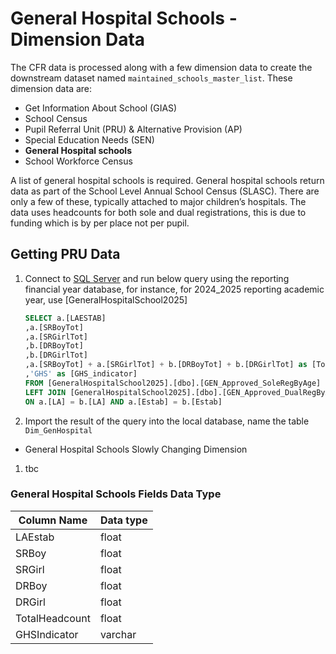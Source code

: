 # General Hospital Schools - Dimension Data

The CFR data is processed along with a few dimension data to create the downstream dataset named `maintained_schools_master_list`. These dimension data are:

- Get Information About School (GIAS)
- School Census
- Pupil Referral Unit (PRU) & Alternative Provision (AP)
- Special Education Needs (SEN)
- **General Hospital schools**
- School Workforce Census

A list of general hospital schools is required. General hospital schools return data as part of the School Level Annual School Census (SLASC). There are only a few of these, typically attached to major children’s hospitals.  The data uses headcounts for both sole and dual registrations, this is due to funding which is by per place not per pupil.  

## Getting PRU Data

1. Connect to [SQL Server](https://educationgovuk.sharepoint.com/:w:/r/sites/DfEFinancialBenchmarking/_layouts/15/Doc.aspx?sourcedoc=%7BA47507F6-2C23-487A-98EC-0B6C75A7471A%7D&file=CFR%20source%20data%20access%20request.docx&action=default&mobileredirect=true) and run below query using the reporting financial year database, for instance, for 2024_2025 reporting academic year, use [GeneralHospitalSchool2025]

    ```sql
    SELECT a.[LAESTAB]
    ,a.[SRBoyTot]
    ,a.[SRGirlTot]
    ,b.[DRBoyTot]
    ,b.[DRGirlTot]
    ,a.[SRBoyTot] + a.[SRGirlTot] + b.[DRBoyTot] + b.[DRGirlTot] as [TotalHeadcount]
    ,'GHS' as [GHS_indicator] 
    FROM [GeneralHospitalSchool2025].[dbo].[GEN_Approved_SoleRegByAge] as a
    LEFT JOIN [GeneralHospitalSchool2025].[dbo].[GEN_Approved_DualRegByAge] as b
    ON a.[LA] = b.[LA] AND a.[Estab] = b.[Estab]
    ```

2. Import the result of the query into the local database, name the table `Dim_GenHospital`

- General Hospital Schools Slowly Changing Dimension

1. tbc

### General Hospital Schools Fields Data Type

| Column Name                       | Data type |
|-----------------------------------|-----------|
|LAEstab                            |float      |
|SRBoy                              |float      |
|SRGirl                             |float      |
|DRBoy                              |float      |
|DRGirl                             |float      |
|TotalHeadcount                     |float      |
|GHSIndicator                       |varchar    |
